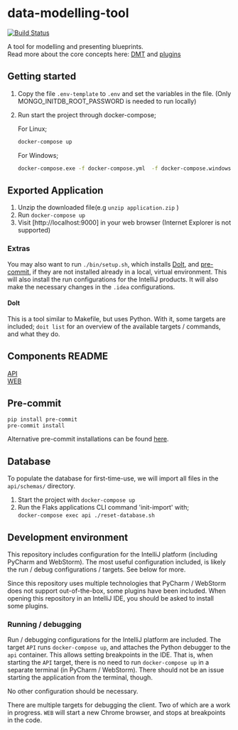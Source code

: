# data-modelling-tool

[![Build Status](https://travis-ci.com/equinor/data-modelling-tool.svg?token=yR5pmi3sbtpmzTWwTfNG&branch=master)](https://travis-ci.com/equinor/data-modelling-tool)

A tool for modelling and presenting blueprints.  
Read more about the core concepts here: [DMT](README_DMT.md) and [plugins](README_Plugin.md)

## Getting started

1. Copy the file `.env-template` to `.env` and set the variables in the file. (Only MONGO_INITDB_ROOT_PASSWORD is needed to run locally)
2. Run start the project through docker-compose;

    For Linux;

    ``` bash
    docker-compose up
    ```

    For Windows;

    ``` bash
    docker-compose.exe -f docker-compose.yml  -f docker-compose.windows.yml up

    ```

## Exported Application

1. Unzip the downloaded file(e.g `unzip application.zip` )
2. Run `docker-compose up`
3. Visit [http://localhost:9000] in your web browser (Internet Explorer is not supported)

### Extras
You may also want to run `./bin/setup.sh`, which installs [DoIt](https://pydoit.org), and [pre-commit](https://github.com/pre-commit/pre-commit), if they are not installed already in a local, virtual environment.
This will also install the run configurations for the IntelliJ products.
It will also make the necessary changes in the `.idea` configurations.

#### DoIt
This is a tool similar to Makefile, but uses Python.
With it, some targets are included; `doit list` for an overview of the available targets / commands, and what they do.

## Components README

[API](api/README.md)  
[WEB](web/README.md)

## Pre-commit

```
pip install pre-commit
pre-commit install
```

Alternative pre-commit installations can be found [here](https://pre-commit.com/#install).


## Database

To populate the database for first-time-use, we will import all files in the `api/schemas/` directory.

1. Start the project with `docker-compose up`
2. Run the Flaks applications CLI command 'init-import' with;  
   `docker-compose exec api ./reset-database.sh`

## Development environment
This repository includes configuration for the IntelliJ platform (including PyCharm and WebStorm).
The most useful configuration included, is likely the run / debug configurations / targets.
See below for more.

Since this repository uses multiple technologies that PyCharm / WebStorm does not support out-of-the-box, some plugins have been included.
When opening this repository in an IntelliJ IDE, you should be asked to install some plugins. 

### Running / debugging
Run / debugging configurations for the IntelliJ platform are included.
The target `API` runs `docker-compose up`, and attaches the Python debugger to the `api` container. This allows setting breakpoints in the IDE.
That is, when starting the `API` target, there is no need to run `docker-compose up` in a separate terminal (in PyCharm / WebStorm).
There should not be an issue starting the application from the terminal, though.

No other configuration should be necessary.

There are multiple targets for debugging the client.
Two of which are a work in progress.
`WEB` will start a new Chrome browser, and stops at breakpoints in the code.
